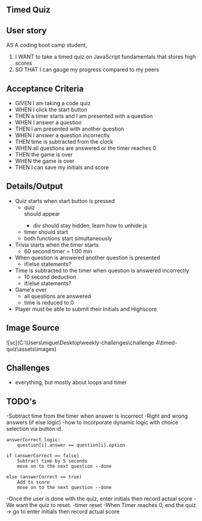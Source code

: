 ## Timed Quiz


## User story
AS A coding boot camp student,
1. I WANT to take a timed quiz on JavaScript fundamentals that stores high      scores
2. SO THAT I can gauge my progress compared to my peers


## Acceptance Criteria
- GIVEN I am taking a code quiz
- WHEN I click the start button
- THEN a timer starts and I am presented with a question
- WHEN I answer a question
- THEN I am presented with another question
- WHEN I answer a question incorrectly
- THEN time is subtracted from the clock
- WHEN all questions are answered or the timer reaches 0
- THEN the game is over
- WHEN the game is over
- THEN I can save my initials and score



## Details/Output
- Quiz starts when start button is pressed
    - quiz <div> should appear
        - div should stay hidden, learn how to unhide js
    - timer should start
    - both functions start simultaneously
- Trivia starts when the timer starts
    - 60 second timer = 1:00 min
- When question is answered another question is presented
    - if/else statements?
- Time is subtracted to the timer when question is answered incorrectly
    - 10 second deduction
    - if/else statements?
- Game's over
    - all questions are answered
    - time is reduced to 0
- Player must be able to submit their Initials and Highscore

## Image Source
![sc](C:\Users\migue\Desktop\weekly-challenges\challenge 4\timed-quiz\assets\images)

## Challenges
- everything, but mostly about loops and timer

## TODO's
-Subtract time from the timer when answer is incorrect
-Right and wrong answers  (if else logic)
-how to incorporate dynamic logic with choice selection via button id.

    answerCorrect logic:
        question[i].answer == question[i].option

    if (answerCorrect == false)
        Subtract time by 5 seconds
        move on to the next question --done

    else (answerCorrect == true)
        Add to score
        move on to the next question --done

-Once the user is done with the quiz, enter initials then record actual score
    -We want the quiz to reset.
        -timer reset
-When Timer reaches 0, end the quiz -> go to enter initials then record actual score
